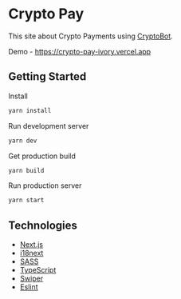 # Crypto Pay

This site about Crypto Payments using [CryptoBot](https://t.me/CryptoBot).

Demo - https://crypto-pay-ivory.vercel.app

## Getting Started

Install

```bash
yarn install
```

Run development server

```bash
yarn dev
```

Get production build

```bash
yarn build
```

Run production server

```bash
yarn start
```

## Technologies

* [Next.js](https://nextjs.org)
* [i18next](https://www.i18next.com/)
* [SASS](https://sass-scss.ru)
* [TypeScript](https://www.typescriptlang.org/)
* [Swiper](https://swiperjs.com/)
* [Eslint](https://eslint.org/)
